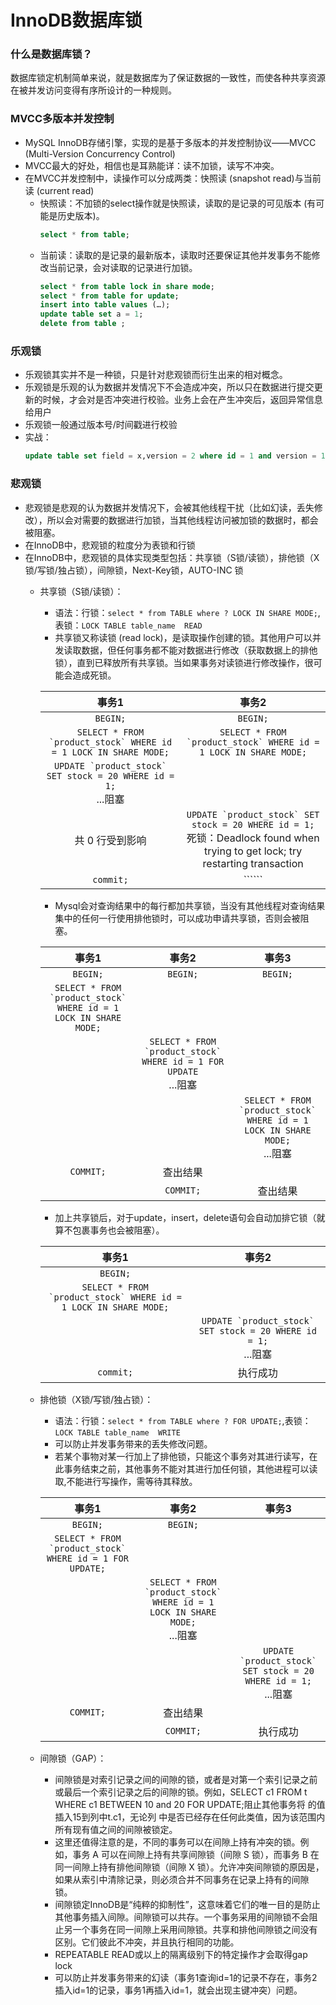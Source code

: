 # InnoDB数据库锁

### 什么是数据库锁？

数据库锁定机制简单来说，就是数据库为了保证数据的一致性，而使各种共享资源在被并发访问变得有序所设计的一种规则。

### MVCC多版本并发控制

- MySQL InnoDB存储引擎，实现的是基于多版本的并发控制协议——MVCC (Multi-Version Concurrency Control)
- MVCC最大的好处，相信也是耳熟能详：读不加锁，读写不冲突。
- 在MVCC并发控制中，读操作可以分成两类：快照读 (snapshot read)与当前读 (current read)
    - 快照读：不加锁的select操作就是快照读，读取的是记录的可见版本 (有可能是历史版本)。
        ```sql
        select * from table;
        ```
    - 当前读：读取的是记录的最新版本，读取时还要保证其他并发事务不能修改当前记录，会对读取的记录进行加锁。
        ```sql
        select * from table lock in share mode;
        select * from table for update;
        insert into table values (…);
        update table set a = 1;
        delete from table ;
        ```

### 乐观锁

- 乐观锁其实并不是一种锁，只是针对悲观锁而衍生出来的相对概念。
- 乐观锁是乐观的认为数据并发情况下不会造成冲突，所以只在数据进行提交更新的时候，才会对是否冲突进行校验。业务上会在产生冲突后，返回异常信息给用户
- 乐观锁一般通过版本号/时间戳进行校验
- 实战：
    ```sql
    update table set field = x,version = 2 where id = 1 and version = 1; 
    ```
    

### 悲观锁

- 悲观锁是悲观的认为数据并发情况下，会被其他线程干扰（比如幻读，丢失修改），所以会对需要的数据进行加锁，当其他线程访问被加锁的数据时，都会被阻塞。
- 在InnoDB中，悲观锁的粒度分为表锁和行锁
- 在InnoDB中，悲观锁的具体实现类型包括：共享锁（S锁/读锁），排他锁（X锁/写锁/独占锁），间隙锁，Next-Key锁，AUTO-INC 锁
    - 共享锁（S锁/读锁）：
        - 语法：行锁：```select * from TABLE where ? LOCK IN SHARE MODE;```,表锁：```LOCK TABLE table_name  READ```
        - 共享锁又称读锁 (read lock)，是读取操作创建的锁。其他用户可以并发读取数据，但任何事务都不能对数据进行修改（获取数据上的排他锁），直到已释放所有共享锁。当如果事务对读锁进行修改操作，很可能会造成死锁。<br>
    
        |  事务1   | 事务2  | 
        |  :----:  | :----:  |
        | ```BEGIN;``` | ```BEGIN;``` |
        | ```SELECT * FROM `product_stock` WHERE id = 1 LOCK IN SHARE MODE;``` | ```SELECT * FROM `product_stock` WHERE id = 1 LOCK IN SHARE MODE;``` |
        | ```UPDATE `product_stock` SET stock = 20 WHERE id = 1;```<br>...阻塞 |  |
        | 共 0 行受到影响 | ```UPDATE `product_stock` SET stock = 20 WHERE id = 1;```<br>死锁：Deadlock found when trying to get lock; try restarting transaction<br> |
        | ```commit;``` | `````` |
    
        - Mysql会对查询结果中的每行都加共享锁，当没有其他线程对查询结果集中的任何一行使用排他锁时，可以成功申请共享锁，否则会被阻塞。
      
        |  事务1   | 事务2  | 事务3  | 
        |  :----:  | :----:  | :----:  |
        | ```BEGIN;``` | ```BEGIN;``` | ```BEGIN;``` |
        | ```SELECT * FROM `product_stock` WHERE id = 1 LOCK IN SHARE MODE;``` |  |  |
        |  | ```SELECT * FROM `product_stock` WHERE id = 1 FOR UPDATE```<br>...阻塞 |
        |  |  | ```SELECT * FROM `product_stock` WHERE id = 1 LOCK IN SHARE MODE;```<br>...阻塞 |
        | ```COMMIT;``` | 查出结果 |  |
        |  | ```COMMIT;``` | 查出结果 |
        
        - 加上共享锁后，对于update，insert，delete语句会自动加排它锁（就算不包裹事务也会被阻塞）。
        
        |  事务1   | 事务2  | 
        |  :----:  | :----:  |
        | ```BEGIN;``` |  |
        | ```SELECT * FROM `product_stock` WHERE id = 1 LOCK IN SHARE MODE;``` |  |
        |  | ```UPDATE `product_stock` SET stock = 20 WHERE id = 1;```<br>...阻塞 |
        | ```commit;``` | 执行成功 |
    - 排他锁（X锁/写锁/独占锁）：
        - 语法：行锁：```select * from TABLE where ? FOR UPDATE;```,表锁：```LOCK TABLE table_name  WRITE```
        - 可以防止并发事务带来的丢失修改问题。
        - 若某个事物对某一行加上了排他锁，只能这个事务对其进行读写，在此事务结束之前，其他事务不能对其进行加任何锁，其他进程可以读取,不能进行写操作，需等待其释放。

        |  事务1   | 事务2  | 事务3  | 
        |  :----:  | :----:  | :----:  |
        | ```BEGIN;``` | ```BEGIN;``` |  |
        | ```SELECT * FROM `product_stock` WHERE id = 1 FOR UPDATE;``` |  |  |
        |  | ```SELECT * FROM `product_stock` WHERE id = 1 LOCK IN SHARE MODE;```<br>...阻塞 |
        |  |  | ```UPDATE `product_stock` SET stock = 20 WHERE id = 1;```<br>...阻塞 |
        | ```COMMIT;``` | 查出结果 |  |
        |  | ```COMMIT;``` | 执行成功 |
        
    - 间隙锁（GAP）：
        - 间隙锁是对索引记录之间的间隙的锁，或者是对第一个索引记录之前或最后一个索引记录之后的间隙的锁。例如，SELECT c1 FROM t WHERE c1 BETWEEN 10 and 20 FOR UPDATE;阻止其他事务将 的值插入15到列中t.c1，无论列 中是否已经存在任何此类值，因为该范围内所有现有值之间的间隙被锁定。
        - 这里还值得注意的是，不同的事务可以在间隙上持有冲突的锁。例如，事务 A 可以在间隙上持有共享间隙锁（间隙 S 锁），而事务 B 在同一间隙上持有排他间隙锁（间隙 X 锁）。允许冲突间隙锁的原因是，如果从索引中清除记录，则必须合并不同事务在记录上持有的间隙锁。
        - 间隙锁定InnoDB是“纯粹的抑制性”，这意味着它们的唯一目的是防止其他事务插入间隙。间隙锁可以共存。一个事务采用的间隙锁不会阻止另一个事务在同一间隙上采用间隙锁。共享和排他间隙锁之间没有区别。它们彼此不冲突，并且执行相同的功能。
        - REPEATABLE READ或以上的隔离级别下的特定操作才会取得gap lock
        - 可以防止并发事务带来的幻读（事务1查询id=1的记录不存在，事务2插入id=1的记录，事务1再插入id=1，就会出现主键冲突）问题。
        